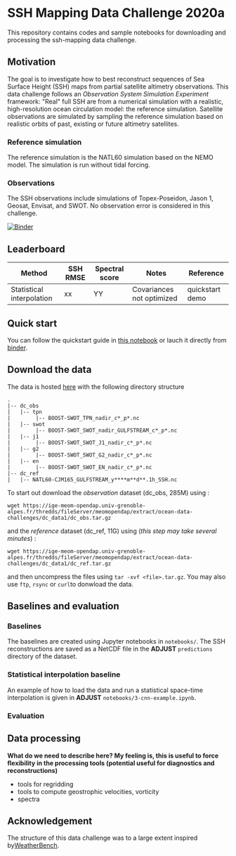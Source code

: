 # SSH Mapping Data Challenge 2020a

This repository contains codes and sample notebooks for downloading and processing the ssh-mapping data challenge.

## Motivation

The goal is to investigate how to best reconstruct sequences of Sea Surface Height (SSH) maps from partial satellite altimetry observations. This data challenge follows an _Observation System Simulation Experiment_ framework: "Real" full SSH are from a numerical simulation with a realistic, high-resolution ocean circulation model: the reference simulation. Satellite observations are simulated by sampling the reference simulation based on realistic orbits of past, existing or future altimetry satellites.

### Reference simulation
The reference simulation is the NATL60 simulation based on the NEMO model. The simulation is run without tidal forcing.

### Observations
The SSH observations include simulations of Topex-Poseidon, Jason 1, Geosat, Envisat, and SWOT. No observation error is considered in this challenge.

[![Binder](https://binder.pangeo.io/badge_logo.svg)](https://binder.pangeo.io/v2/gh/ocean-data-challenges/2020a_SSH_mapping_NATL60/master?filepath=quickstart.ipynb)

## Leaderboard

| Method | SSH RMSE | Spectral score | Notes | Reference |
|--------------------|----------------------------------|----------------------------|----------------------|------------------|
| Statistical interpolation |  xx  |  YY |  Covariances not optimized |  quickstart demo  |
 
 ## Quick start
 You can follow the quickstart guide in [this notebook](https://github.com/ocean-data-challenges/2020a_SSH_mapping_NATL60/blob/master/quickstart.ipynb) or lauch it directly from <a href="https://binder.pangeo.io/v2/gh/ocean-data-challenges/2020a_SSH_mapping_NATL60/master?filepath=quickstart.ipynb" target="_blank">binder</a>.

## Download the data
The data is hosted [here](https://ige-meom-opendap.univ-grenoble-alpes.fr/thredds/catalog/meomopendap/extract/ocean-data-challenges/dc_data1/catalog.html) with the following directory structure

```
. 
|-- dc_obs
|   |-- tpn
|        |-- BOOST-SWOT_TPN_nadir_c*_p*.nc
|   |-- swot
|        |-- BOOST-SWOT_SWOT_nadir_GULFSTREAM_c*_p*.nc
|   |-- j1
|        |-- BOOST-SWOT_SWOT_J1_nadir_c*_p*.nc
|   |-- g2
|        |-- BOOST-SWOT_SWOT_G2_nadir_c*_p*.nc
|   |-- en
|        |-- BOOST-SWOT_SWOT_EN_nadir_c*_p*.nc
|-- dc_ref
|   |-- NATL60-CJM165_GULFSTREAM_y****m**d**.1h_SSH.nc

```

To start out download the *observation* dataset (dc_obs, 285M) using : 
```shell
wget https://ige-meom-opendap.univ-grenoble-alpes.fr/thredds/fileServer/meomopendap/extract/ocean-data-challenges/dc_data1/dc_obs.tar.gz
```

and the *reference* dataset (dc_ref, 11G) using (*this step may take several minutes*) : 

```shell
wget https://ige-meom-opendap.univ-grenoble-alpes.fr/thredds/fileServer/meomopendap/extract/ocean-data-challenges/dc_data1/dc_ref.tar.gz
```
and then uncompress the files using `tar -xvf <file>.tar.gz`. You may also use `ftp`, `rsync` or `curl`to donwload the data.  


## Baselines and evaluation

### Baselines
The baselines are created using Jupyter notebooks in `notebooks/`. The SSH reconstructions are saved as a
 NetCDF file in the **ADJUST** `predictions` directory of the dataset. 
 
### Statistical interpolation baseline
An example of how to load the data and run a statistical space-time interpolation is given in **ADJUST** `notebooks/3-cnn-example.ipynb`. 
  
### Evaluation

## Data processing

**What do we need to describe here? My feeling is, this is useful to force flexibility in the processing tools (potential useful for diagnostics and reconstructions)**

* tools for regridding
* tools to compute geostrophic velocities, vorticity
* spectra

## Acknowledgement

The structure of this data challenge was to a large extent inspired by[WeatherBench](https://github.com/pangeo-data/WeatherBench).
